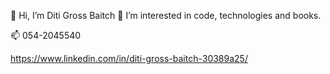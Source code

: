 👋 Hi, I’m Diti Gross Baitch
👀 I’m interested in code, technologies and books.

📫 054-2045540

https://www.linkedin.com/in/diti-gross-baitch-30389a25/

<!---
ditib/ditib is a ✨ special ✨ repository because its `README.md` (this file) appears on your GitHub profile.
You can click the Preview link to take a look at your changes.
--->
